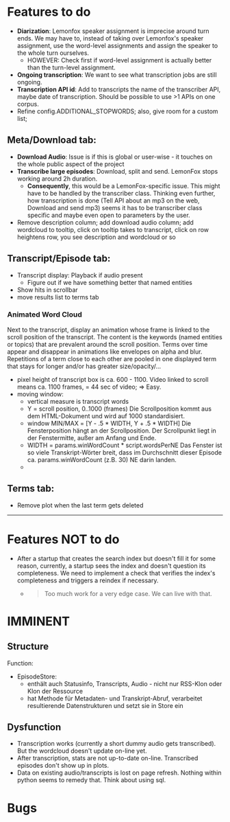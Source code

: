 # Features to do

- **Diarization**: Lemonfox speaker assignment is imprecise around turn ends. We may have to, instead of taking over 
  Lemonfox's speaker assignment, use the word-level assignments and assign the speaker to the whole turn ourselves.
  - HOWEVER: Check first if word-level assignment is actually better than the turn-level assignment.
- **Ongoing transcription**: We want to see what transcription jobs are still ongoing.
- **Transcription API id**: Add to transcripts the name of the transcriber API, maybe date of transcription. Should be 
  possible to use >1 APIs on one corpus.
- Refine config.ADDITIONAL_STOPWORDS; also, give room for a custom list;

## Meta/Download tab:

- **Download Audio**: Issue is if this is global or user-wise - it touches on the whole public aspect of the project
- **Transcribe large episodes**: Download, split and send. LemonFox stops working around 2h duration.
  - **Consequently**, this would be a LemonFox-specific issue. This might have to be handled by the transcriber 
    class. Thinking even further, how transcription is done (Tell API about an mp3 on the web, Download and send mp3)
    seems it has to be transcriber class specific and maybe even open to parameters by the user.
- Remove description column; add download audio column; add wordcloud to tooltip, click on tooltip takes to transcript, click on row heightens row, you see description and wordcloud or so

## Transcript/Episode tab:

- Transcript display: Playback if audio present
  - Figure out if we have something better that named entities
- Show hits in scrollbar
- move results list to terms tab

### Animated Word Cloud

Next to the transcript, display an animation whose frame is linked to the scroll position of the transcript. The content is the keywords (named entities or topics) that are prevalent around the scroll position. Terms over time appear and disappear in animations like envelopes on alpha and blur. Repetitions of a term close to each other are pooled in one displayed term that stays for longer and/or has greater size/opacity/...

- pixel height of transcript box is ca. 600 - 1100. Video linked to scroll means ca. 1100 frames, = 44 sec of video; => Easy.
- moving window:
  - vertical measure is transcript words
  - Y = scroll position, 0..1000 (frames)
    Die Scrollposition kommt aus dem HTML-Dokument und wird auf 1000 standardisiert.
  - window MIN/MAX = [Y - .5 * WIDTH, Y + .5 * WIDTH]
    Die Fensterposition hängt an der Scrollposition. Der Scrollpunkt liegt in der Fenstermitte, außer am Anfang und Ende.
  - WIDTH = params.winWordCount * script.wordsPerNE
    Das Fenster ist so viele Transkript-Wörter breit, dass im Durchschnitt dieser Episode ca. params.winWordCount (z.B. 30) NE darin landen.
  - 


## Terms tab:

- Remove plot when the last term gets deleted

---

# Features NOT to do

- After a startup that creates the search index but doesn't fill it for some reason, currently, a startup sees the 
  index and doesn't question its completeness. We need to implement a check that verifies the index's completeness 
  and triggers a reindex if necessary.  
  - > Too much work for a very edge case. We can live with that.
  
# IMMINENT

## Structure

Function:

- EpisodeStore:
  - enthält auch Statusinfo, Transcripts, Audio - nicht nur RSS-Klon oder Klon der Ressource
  - hat Methode für Metadaten- und Transkript-Abruf, verarbeitet resultierende Datenstrukturen und setzt sie in Store ein

## Dysfunction

- Transcription works (currently a short dummy audio gets transcribed). But the wordcloud doesn't update on-line yet.
- After transcription, stats are not up-to-date on-line. Transcribed episodes don't show up in plots.
- Data on existing audio/transcripts is lost on page refresh. Nothing within python seems to remedy that. Think about using sql.

# Bugs

